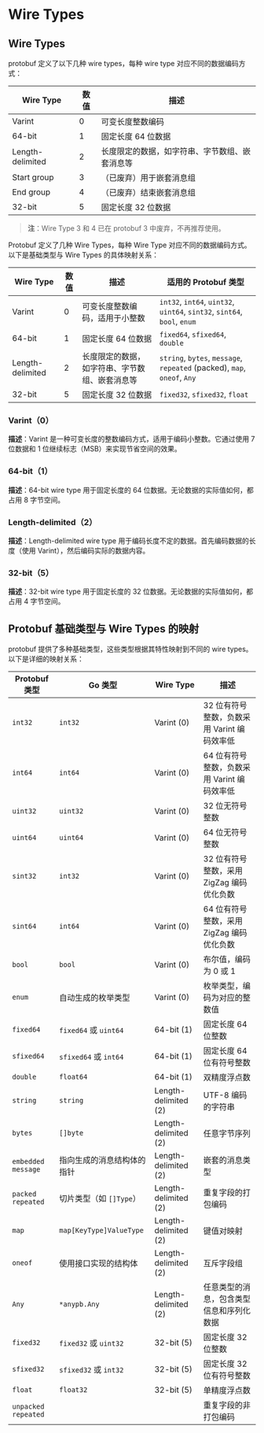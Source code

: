 # Wire Types

## Wire Types

protobuf 定义了以下几种 wire types，每种 wire type 对应不同的数据编码方式：

| Wire Type        | 数值    | 描述                              |
|------------------|-------|---------------------------------|
| Varint           | 0     | 可变长度整数编码                        |
| 64-bit           | 1     | 固定长度 64 位数据                     |
| Length-delimited | 2     | 长度限定的数据，如字符串、字节数组、嵌套消息等         |
| Start group      | 3     | （已废弃）用于嵌套消息组                    |
| End group        | 4     | （已废弃）结束嵌套消息组                    |
| 32-bit           | 5     | 固定长度 32 位数据                     |

> **注**：Wire Type 3 和 4 已在 protobuf 3 中废弃，不再推荐使用。

Protobuf 定义了几种 Wire Types，每种 Wire Type 对应不同的数据编码方式。以下是基础类型与 Wire Types 的具体映射关系：

| Wire Type        | 数值    | 描述                                        | 适用的 Protobuf 类型                                                          |
|------------------|-------|-------------------------------------------|--------------------------------------------------------------------------|
| Varint           | 0     | 可变长度整数编码，适用于小整数                           | `int32`, `int64`, `uint32`, `uint64`, `sint32`, `sint64`, `bool`, `enum` |
| 64-bit           | 1     | 固定长度 64 位数据                               | `fixed64`, `sfixed64`, `double`                                          |
| Length-delimited | 2     | 长度限定的数据，如字符串、字节数组、嵌套消息等                   | `string`, `bytes`, `message`, `repeated` (packed), `map`, `oneof`, `Any` |
| 32-bit           | 5     | 固定长度 32 位数据                               | `fixed32`, `sfixed32`, `float`                                           |


### Varint（0）

**描述**：Varint 是一种可变长度的整数编码方式，适用于编码小整数。它通过使用 7 位数据和 1 位继续标志（MSB）来实现节省空间的效果。


### 64-bit（1）

**描述**：64-bit wire type 用于固定长度的 64 位数据。无论数据的实际值如何，都占用 8 字节空间。


### Length-delimited（2）

**描述**：Length-delimited wire type 用于编码长度不定的数据。首先编码数据的长度（使用 Varint），然后编码实际的数据内容。


### 32-bit（5）

**描述**：32-bit wire type 用于固定长度的 32 位数据。无论数据的实际值如何，都占用 4 字节空间。

## Protobuf 基础类型与 Wire Types 的映射

protobuf 提供了多种基础类型，这些类型根据其特性映射到不同的 wire types。以下是详细的映射关系：

| Protobuf 类型         | Go 类型                    | Wire Type             | 描述                               |
|---------------------|--------------------------|-----------------------|----------------------------------|
| `int32`             | `int32`                  | Varint (0)            | 32 位有符号整数，负数采用 Varint 编码效率低      |
| `int64`             | `int64`                  | Varint (0)            | 64 位有符号整数，负数采用 Varint 编码效率低      |
| `uint32`            | `uint32`                 | Varint (0)            | 32 位无符号整数                        |
| `uint64`            | `uint64`                 | Varint (0)            | 64 位无符号整数                        |
| `sint32`            | `int32`                  | Varint (0)            | 32 位有符号整数，采用 ZigZag 编码优化负数       |
| `sint64`            | `int64`                  | Varint (0)            | 64 位有符号整数，采用 ZigZag 编码优化负数       |
| `bool`              | `bool`                   | Varint (0)            | 布尔值，编码为 0 或 1                    |
| `enum`              | 自动生成的枚举类型                | Varint (0)            | 枚举类型，编码为对应的整数值                   |
| `fixed64`           | `fixed64` 或 `uint64`     | 64-bit (1)            | 固定长度 64 位整数                      |
| `sfixed64`          | `sfixed64` 或 `int64`     | 64-bit (1)            | 固定长度 64 位有符号整数                   |
| `double`            | `float64`                | 64-bit (1)            | 双精度浮点数                           |
| `string`            | `string`                 | Length-delimited (2)  | UTF-8 编码的字符串                     |
| `bytes`             | `[]byte`                 | Length-delimited (2)  | 任意字节序列                           |
| `embedded message`  | 指向生成的消息结构体的指针            | Length-delimited (2)  | 嵌套的消息类型                          |
| `packed repeated`   | 切片类型（如 `[]Type`）         | Length-delimited (2)  | 重复字段的打包编码                        |
| `map`               | `map[KeyType]ValueType`  | Length-delimited (2)  | 键值对映射                            |
| `oneof`             | 使用接口实现的结构体               | Length-delimited (2)  | 互斥字段组                            |
| `Any`               | `*anypb.Any`             | Length-delimited (2)  | 任意类型的消息，包含类型信息和序列化数据             |
| `fixed32`           | `fixed32` 或 `uint32`     | 32-bit (5)            | 固定长度 32 位整数                      |
| `sfixed32`          | `sfixed32` 或 `int32`     | 32-bit (5)            | 固定长度 32 位有符号整数                   |
| `float`             | `float32`                | 32-bit (5)            | 单精度浮点数                           |
| `unpacked repeated` |                          |                       | 重复字段的非打包编码                       |

